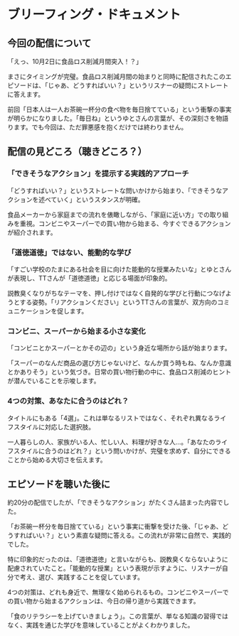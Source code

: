 # ブリーフィング・ドキュメント

## 今回の配信について

「えっ、10月2日に食品ロス削減月間突入！？」

まさにタイミングが完璧。食品ロス削減月間の始まりと同時に配信されたこのエピソードは、「じゃあ、どうすればいい？」というリスナーの疑問にストレートに答えます。

前回「日本人は一人お茶碗一杯分の食べ物を毎日捨てている」という衝撃の事実が明らかになりました。「毎日ね」というゆとさんの言葉が、その深刻さを物語ります。でも今回は、ただ罪悪感を抱くだけでは終わりません。

## 配信の見どころ（聴きどころ？）

### 「できそうなアクション」を提示する実践的アプローチ

「どうすればいい？」というストレートな問いかけから始まり、「できそうなアクションを述べていく」というスタンスが明確。

食品メーカーから家庭までの流れを俵瞰しながら、「家庭に近い方」での取り組みを重視。コンビニやスーパーでの買い物から始まる、今すぐできるアクションが紹介されます。

### 「道徳道徳」ではない、能動的な学び

「すごい学校のたまにある社会を目に向けた能動的な授業みたいな」とゆとさんが表現し、TTさんが「道徳道徳」と応じる場面が印象的。

説教臭くなりがちなテーマを、押し付けではなく自発的な学びと行動につなげようとする姿勢。「リアクションください」というTTさんの言葉が、双方向のコミュニケーションを促します。

### コンビニ、スーパーから始まる小さな変化

「コンビニとかスーパーとかその辺の」という身近な場所から話が始まります。

「スーパーのなんだ商品の選び方じゃないけど、なんか買う時もね、なんか意識とかありそう」という気づき。日常の買い物行動の中に、食品ロス削減のヒントが潜んでいることを示唆します。

### 4つの対策、あなたに合うのはどれ？

タイトルにもある「4選」。これは単なるリストではなく、それぞれ異なるライフスタイルに対応した選択肢。

一人暮らしの人、家族がいる人、忙しい人、料理が好きな人…。「あなたのライフスタイルに合うのはどれ？」という問いかけが、完璧を求めず、自分にできることから始める大切さを伝えます。

## エピソードを聴いた後に

約20分の配信でしたが、「できそうなアクション」がたくさん詰まった内容でした。

「お茶碗一杯分を毎日捨てている」という事実に衝撃を受けた後、「じゃあ、どうすればいい？」という素直な疑問に答える。この流れが非常に自然で、実践的でした。

特に印象的だったのは、「道徳道徳」と言いながらも、説教臭くならないように配慮されていたこと。「能動的な授業」という表現が示すように、リスナーが自分で考え、選び、実践することを促しています。

4つの対策は、どれも身近で、無理なく始められるもの。コンビニやスーパーでの買い物から始まるアクションは、今日の帰り道から実践できます。

「食のリテラシーを上げていきましょう」。この言葉が、単なる知識の習得ではなく、実践を通じた学びを意味していることがよくわかりました。